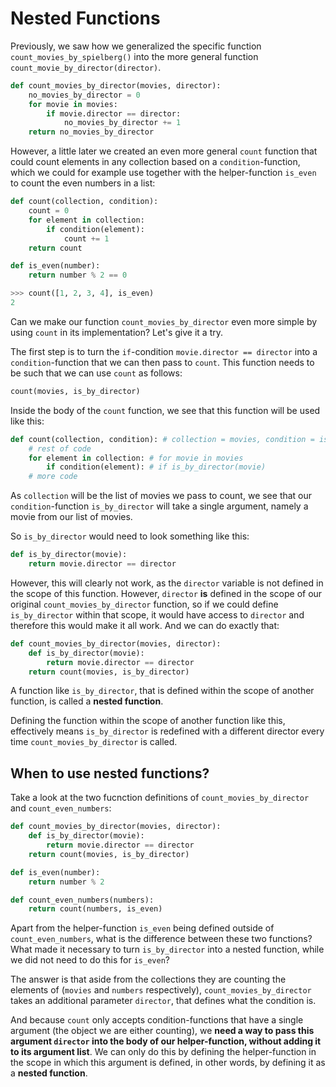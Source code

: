 # Nested Functions

Previously, we saw how we generalized the specific function `count_movies_by_spielberg()` into the more general function
`count_movie_by_director(director)`.

```python
def count_movies_by_director(movies, director):
    no_movies_by_director = 0
    for movie in movies:
        if movie.director == director:
            no_movies_by_director += 1
    return no_movies_by_director
```
However, a little later we created an even more general `count` function that could count elements in any collection
based on a `condition`-function, which we could for example use together with the helper-function `is_even` to count
the even numbers in a list:
```python
def count(collection, condition):
    count = 0
    for element in collection:
        if condition(element):
            count += 1
    return count

def is_even(number):
    return number % 2 == 0

>>> count([1, 2, 3, 4], is_even)
2
```
Can we make our function `count_movies_by_director` even more simple by using `count` in its implementation? Let's give
it a try.

The first step is to turn the `if`-condition `movie.director == director` into a `condition`-function that we can
then pass to `count`. This function needs to be such that we can use `count` as follows:
```python
count(movies, is_by_director)
```
Inside the body of the `count` function, we see that this function will be used like this:
```python
def count(collection, condition): # collection = movies, condition = is_by_director
    # rest of code
    for element in collection: # for movie in movies
        if condition(element): # if is_by_director(movie)
    # more code
```
As `collection` will be the list of movies we pass to count, we see that our `condition`-function `is_by_director` will
take a single argument, namely a movie from our list of movies.

So `is_by_director` would need to look something like this:
```python
def is_by_director(movie):
    return movie.director == director
```
However, this will clearly not work, as the `director` variable is not defined in the scope of this function. However,
`director` **is** defined in the scope of our original `count_movies_by_director` function, so if we could define
`is_by_director` within that scope, it would have access to `director` and therefore this would make it all work.
And we can do exactly that:

```python
def count_movies_by_director(movies, director):
    def is_by_director(movie):
        return movie.director == director
    return count(movies, is_by_director)
```
A function like `is_by_director`, that is defined within the scope of another function, is called a **nested function**.

Defining the function within the scope of another function like this, effectively means `is_by_director` is redefined
with a different director every time `count_movies_by_director` is called.

## When to use nested functions?

Take a look at the two fucnction definitions of `count_movies_by_director` and `count_even_numbers`:
```python
def count_movies_by_director(movies, director):
    def is_by_director(movie):
        return movie.director == director
    return count(movies, is_by_director)
```
```python
def is_even(number):
    return number % 2

def count_even_numbers(numbers):
    return count(numbers, is_even)
```
Apart from the helper-function `is_even` being defined outside of `count_even_numbers`, what is the difference between
these two functions? What made it necessary to turn `is_by_director` into a nested function, while we did not need to do
this for `is_even`?

The answer is that aside from the collections they are counting the elements of (`movies` and `numbers` respectively),
`count_movies_by_director` takes an additional parameter `director`, that defines what the condition is.

And because `count` only accepts condition-functions that have a single argument (the object we are either counting), we
__need a way to pass this argument `director` into the body of our helper-function, without adding it to its argument list__.
We can only do this by defining the helper-function in the scope in which this argument is defined, in other words, by
defining it as a **nested function**.
